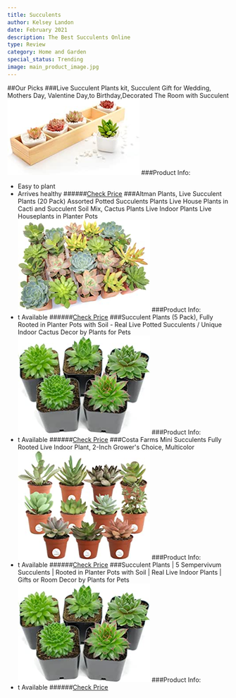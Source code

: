 ```yaml
---
title: Succulents
author: Kelsey Landon
date: February 2021
description: The Best Succulents Online
type: Review
category: Home and Garden
special_status: Trending
image: main_product_image.jpg
---
```

##Our Picks
###Live Succulent Plants kit, Succulent Gift for Wedding, Mothers Day, Valentine Day,to Birthday,Decorated The Room with Succulent
![Live Succulent Plants kit, Succulent Gift for Wedding, Mothers Day, Valentine Day,to Birthday,Decorated The Room with Succulent](./LiveSuccu.jpeg)
###Product Info:
- Easy to plant
- Arrives healthy
######[Check Price](https://www.amazon.com/gp/slredirect/picassoRedirect.html/ref=pa_sp_atf_aps_sr_pg1_1?ie=UTF8&adId=A083436836EX4H80D96IJ&url=%2FSucculent-Wedding-Valentine-Birthday-Decorated%2Fdp%2FB08535JPR3%2Fref%3Dsr_1_1_sspa%3Fdchild%3D1%26keywords%3Dsucculents%26qid%3D1613350131%26sr%3D8-1-spons%26psc%3D1&qualifier=1613350131&id=5419327169228679&widgetName=sp_atf)
###Altman Plants, Live Succulent Plants (20 Pack) Assorted Potted Succulents Plants Live House Plants in Cacti and Succulent Soil Mix, Cactus Plants Live Indoor Plants Live Houseplants in Planter Pots
![Altman Plants, Live Succulent Plants (20 Pack) Assorted Potted Succulents Plants Live House Plants in Cacti and Succulent Soil Mix, Cactus Plants Live Indoor Plants Live Houseplants in Planter Pots](./AltmanPla.jpeg)
###Product Info:
- t Available
######[Check Price](https://www.amazon.com/Altman-Plants-Assorted-Live-bulk/dp/B07L1G31YT/ref=sr_1_2?dchild=1&keywords=succulents&qid=1613350131&sr=8-2)
###Succulent Plants (5 Pack), Fully Rooted in Planter Pots with Soil - Real Live Potted Succulents / Unique Indoor Cactus Decor by Plants for Pets
![Succulent Plants (5 Pack), Fully Rooted in Planter Pots with Soil - Real Live Potted Succulents / Unique Indoor Cactus Decor by Plants for Pets](./Succulent.jpeg)
###Product Info:
- t Available
######[Check Price](https://www.amazon.com/Succulent-Plants-Fully-Rooted-Planter/dp/B079RKPQSP/ref=sr_1_3?dchild=1&keywords=succulents&qid=1613350131&sr=8-3)
###Costa Farms Mini Succulents Fully Rooted Live Indoor Plant, 2-Inch Grower's Choice, Multicolor
![Costa Farms Mini Succulents Fully Rooted Live Indoor Plant, 2-Inch Grower's Choice, Multicolor](./CostaFarm.jpeg)
###Product Info:
- t Available
######[Check Price](https://www.amazon.com/Costa-Farms-Unique-Succulents-11-Pack/dp/B07R769ZHS/ref=sr_1_4?dchild=1&keywords=succulents&qid=1613350131&sr=8-4)
###Succulent Plants | 5 Sempervivum Succulents | Rooted in Planter Pots with Soil | Real Live Indoor Plants | Gifts or Room Decor by Plants for Pets
![Succulent Plants | 5 Sempervivum Succulents | Rooted in Planter Pots with Soil | Real Live Indoor Plants | Gifts or Room Decor by Plants for Pets](./Succulent.jpeg)
###Product Info:
- t Available
######[Check Price](https://www.amazon.com/Succulent-Plants-Sempervivum-Succulents-Pets/dp/B07PS6DRBS/ref=sxin_9_pb?cv_ct_cx=succulents&dchild=1&keywords=succulents&pd_rd_i=B07PS6DRBS&pd_rd_r=2ce79361-e7cd-4221-a118-642cdb84601d&pd_rd_w=OU0Ok&pd_rd_wg=VNvf8&pf_rd_p=71ddec52-26fa-4a77-b635-e3d3fa4f7c5a&pf_rd_r=80BVT1TNJ6Y16EFGWHMK&qid=1613350131&sr=1-1-8065ff8c-2587-4a7f-b8da-1df8b2563c11)
